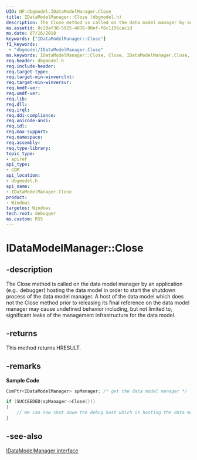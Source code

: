 ```yaml
---
UID: NF:dbgmodel.IDataModelManager.Close
title: IDataModelManager::Close (dbgmodel.h)
description: The Close method is called on the data model manager by an application e.g. debugger hosting the data model in order to start the shutdown process of the data model manager.
ms.assetid: 8c20af38-5915-4078-90ef-f6c1156cac1d
ms.date: 07/16/2018
keywords: ["IDataModelManager::Close"]
f1_keywords:
 - "dbgmodel/IDataModelManager.Close"
ms.keywords: IDataModelManager::Close, Close, IDataModelManager.Close, IDataModelManager::Close, IDataModelManager.Close
req.header: dbgmodel.h
req.include-header:
req.target-type:
req.target-min-winverclnt:
req.target-min-winversvr:
req.kmdf-ver:
req.umdf-ver:
req.lib:
req.dll:
req.irql: 
req.ddi-compliance:
req.unicode-ansi:
req.idl:
req.max-support:
req.namespace:
req.assembly:
req.type-library: 
topic_type: 
- apiref
api_type: 
- COM
api_location: 
- dbgmodel.h
api_name: 
- IDataModelManager.Close
product:
- Windows
targetos: Windows
tech.root: debugger
ms.custom: RS5
---
```


# IDataModelManager::Close


## -description

The Close method is called on the data model manager by an application (e.g.: debugger) hosting the data model in order to start the shutdown process of the data model manager. A host of the data model which does not the Close method prior to releasing its final reference on the data model manager may cause undefined behavior including, but not limited to, significant leaks of the management infrastructure for the data model. 

## -returns
This method returns HRESULT.

## -remarks

**Sample Code**

```cpp
ComPtr<IDataModelManager> spManager; /* get the data model manager */

if (SUCCEEDED(spManager->Close()))
{
    // We can now shut down the debug host which is hosting the data model.
}

```



## -see-also

[IDataModelManager interface](nn-dbgmodel-idatamodelmanager.md)
